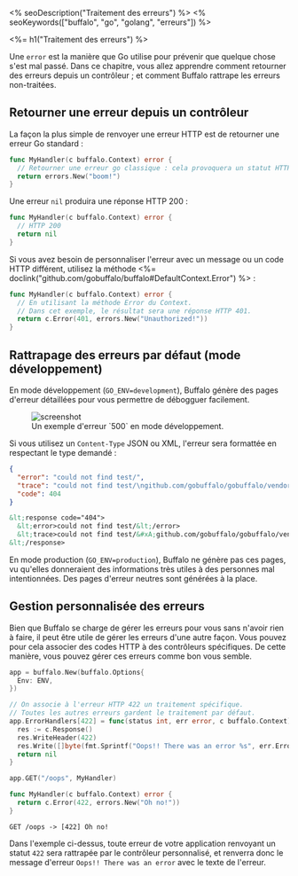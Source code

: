 <% seoDescription("Traitement des erreurs") %>
<% seoKeywords(["buffalo", "go", "golang", "erreurs"]) %>

<%= h1("Traitement des erreurs") %>

Une `error` est la manière que Go utilise pour prévenir que quelque chose s'est mal passé. Dans ce chapitre, vous allez apprendre comment retourner des erreurs depuis un contrôleur ; et comment Buffalo rattrape les erreurs non-traitées.

## Retourner une erreur depuis un contrôleur

La façon la plus simple de renvoyer une erreur HTTP est de retourner une erreur Go standard :
```go
func MyHandler(c buffalo.Context) error {
  // Retourner une erreur go classique : cela provoquera un statut HTTP 500.
  return errors.New("boom!")
}
```

Une erreur `nil` produira une réponse HTTP 200 :
```go
func MyHandler(c buffalo.Context) error {
  // HTTP 200
  return nil
}
```

Si vous avez besoin de personnaliser l'erreur avec un message ou un code HTTP différent, utilisez la méthode <%= doclink("github.com/gobuffalo/buffalo#DefaultContext.Error") %> :
```go
func MyHandler(c buffalo.Context) error {
  // En utilisant la méthode Error du Context.
  // Dans cet exemple, le résultat sera une réponse HTTP 401.
  return c.Error(401, errors.New("Unauthorized!"))
}
```

## Rattrapage des erreurs par défaut (mode développement)

En mode développement (`GO_ENV=development`), Buffalo génère des pages d'erreur détaillées pour vous permettre de débogguer facilement.

<figure>
  <img src="/assets/images/500_example.png" title="screenshot">
  <figcaption>Un exemple d'erreur `500` en mode développement.</figcaption>
</figure>

Si vous utilisez un `Content-Type` JSON ou XML, l'erreur sera formattée en respectant le type demandé :

```json
{
  "error": "could not find test/",
  "trace": "could not find test/\ngithub.com/gobuffalo/gobuffalo/vendor/github.com/gobuffalo/buffalo.(*App).fileServer.func1\n\t/home/michalakst/go/src/github.com/gobuffalo/gobuffalo/vendor/github.com/gobuffalo/buffalo/route_mappings.go:97\nnet/http.HandlerFunc.ServeHTTP\n\t/usr/local/go/src/net/http/server.go:1947\nnet/http.StripPrefix.func1\n\t/usr/local/go/src/net/http/server.go:1986\nnet/http.HandlerFunc.ServeHTTP\n\t/usr/local/go/src/net/http/server.go:1947\ngithub.com/gobuffalo/gobuffalo/vendor/github.com/gorilla/mux.(*Router).ServeHTTP\n\t/home/michalakst/go/src/github.com/gobuffalo/gobuffalo/vendor/github.com/gorilla/mux/mux.go:162\ngithub.com/gobuffalo/gobuffalo/vendor/github.com/markbates/refresh/refresh/web.ErrorChecker.func1\n\t/home/michalakst/go/src/github.com/gobuffalo/gobuffalo/vendor/github.com/markbates/refresh/refresh/web/web.go:23\nnet/http.HandlerFunc.ServeHTTP\n\t/usr/local/go/src/net/http/server.go:1947\ngithub.com/gobuffalo/gobuffalo/vendor/github.com/gobuffalo/buffalo.(*App).ServeHTTP\n\t/home/michalakst/go/src/github.com/gobuffalo/gobuffalo/vendor/github.com/gobuffalo/buffalo/server.go:127\nnet/http.serverHandler.ServeHTTP\n\t/usr/local/go/src/net/http/server.go:2694\nnet/http.(*conn).serve\n\t/usr/local/go/src/net/http/server.go:1830\nruntime.goexit\n\t/usr/local/go/src/runtime/asm_amd64.s:2361",
  "code": 404
}
```

```xml
&lt;response code="404">
  &lt;error>could not find test/&lt;/error>
  &lt;trace>could not find test/&#xA;github.com/gobuffalo/gobuffalo/vendor/github.com/gobuffalo/buffalo.(*App).fileServer.func1&#xA;&#x9;/home/michalakst/go/src/github.com/gobuffalo/gobuffalo/vendor/github.com/gobuffalo/buffalo/route_mappings.go:97&#xA;net/http.HandlerFunc.ServeHTTP&#xA;&#x9;/usr/local/go/src/net/http/server.go:1947&#xA;net/http.StripPrefix.func1&#xA;&#x9;/usr/local/go/src/net/http/server.go:1986&#xA;net/http.HandlerFunc.ServeHTTP&#xA;&#x9;/usr/local/go/src/net/http/server.go:1947&#xA;github.com/gobuffalo/gobuffalo/vendor/github.com/gorilla/mux.(*Router).ServeHTTP&#xA;&#x9;/home/michalakst/go/src/github.com/gobuffalo/gobuffalo/vendor/github.com/gorilla/mux/mux.go:162&#xA;github.com/gobuffalo/gobuffalo/vendor/github.com/markbates/refresh/refresh/web.ErrorChecker.func1&#xA;&#x9;/home/michalakst/go/src/github.com/gobuffalo/gobuffalo/vendor/github.com/markbates/refresh/refresh/web/web.go:23&#xA;net/http.HandlerFunc.ServeHTTP&#xA;&#x9;/usr/local/go/src/net/http/server.go:1947&#xA;github.com/gobuffalo/gobuffalo/vendor/github.com/gobuffalo/buffalo.(*App).ServeHTTP&#xA;&#x9;/home/michalakst/go/src/github.com/gobuffalo/gobuffalo/vendor/github.com/gobuffalo/buffalo/server.go:127&#xA;net/http.serverHandler.ServeHTTP&#xA;&#x9;/usr/local/go/src/net/http/server.go:2694&#xA;net/http.(*conn).serve&#xA;&#x9;/usr/local/go/src/net/http/server.go:1830&#xA;runtime.goexit&#xA;&#x9;/usr/local/go/src/runtime/asm_amd64.s:2361&lt;/trace>
&lt;/response>
```

En mode production (`GO_ENV=production`), Buffalo ne génère pas ces pages, vu qu'elles donneraient des informations très utiles à des personnes mal intentionnées. Des pages d'erreur neutres sont générées à la place.

## Gestion personnalisée des erreurs

Bien que Buffalo se charge de gérer les erreurs pour vous sans n'avoir rien à faire, il peut être utile de gérer les erreurs d'une autre façon. Vous pouvez pour cela associer des codes HTTP à des contrôleurs spécifiques. De cette manière, vous pouvez gérer ces erreurs comme bon vous semble.

```go
app = buffalo.New(buffalo.Options{
  Env: ENV,
})

// On associe à l'erreur HTTP 422 un traitement spécifique.
// Toutes les autres erreurs gardent le traitement par défaut.
app.ErrorHandlers[422] = func(status int, err error, c buffalo.Context) error {
  res := c.Response()
  res.WriteHeader(422)
  res.Write([]byte(fmt.Sprintf("Oops!! There was an error %s", err.Error())))
  return nil
}

app.GET("/oops", MyHandler)

func MyHandler(c buffalo.Context) error {
  return c.Error(422, errors.New("Oh no!"))
}
```

```text
GET /oops -> [422] Oh no!
```

Dans l'exemple ci-dessus, toute erreur de votre application renvoyant un statut `422` sera rattrapée par le contrôleur personnalisé, et renverra donc le message d'erreur `Oops!! There was an error` avec le texte de l'erreur.
